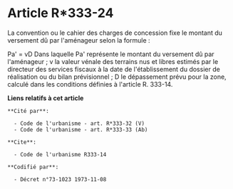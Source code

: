 # Article R*333-24

La convention ou le cahier des charges de concession fixe le montant du versement dû par l'aménageur selon la formule :

Pa' = vD          Dans laquelle Pa' représente le montant du versement dû par l'aménageur ; v la valeur vénale des terrains
nus et libres estimés par le      directeur des services fiscaux à la date de l'établissement      du dossier de réalisation
ou du bilan prévisionnel ; D le dépassement prévu pour la zone, calculé dans les conditions       définies à l'article R.
333-14.

**Liens relatifs à cet article**

	**Cité par**:

	  - Code de l'urbanisme - art. R*333-32 (V)
	  - Code de l'urbanisme - art. R*333-33 (Ab)

	**Cite**:

	  - Code de l'urbanisme R333-14

	**Codifié par**:

	  - Décret n°73-1023 1973-11-08
